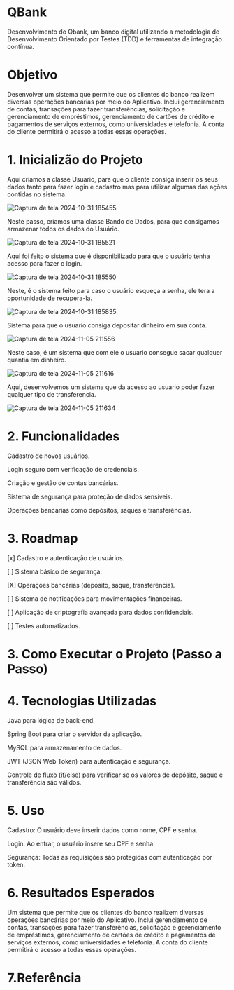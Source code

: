 # QBank
Desenvolvimento do Qbank, um banco digital utilizando a metodologia de Desenvolvimento Orientado por Testes (TDD) e  ferramentas de integração contínua. 

# Objetivo 
Desenvolver um sistema que permite que os clientes do banco realizem diversas operações bancárias por meio do Aplicativo. Inclui gerenciamento de contas, transações para fazer transferências, solicitação e gerenciamento de empréstimos, gerenciamento de cartões de crédito e pagamentos de serviços externos, como universidades e telefonia. A conta do cliente permitirá o acesso a todas essas operações.


# 1. Inicializão do Projeto

Aqui criamos a classe Usuario, para que o cliente consiga inserir os seus dados tanto para fazer login e cadastro mas para utilizar algumas das ações contidas no sistema.

![Captura de tela 2024-10-31 185455](https://github.com/user-attachments/assets/068b713d-9e88-455b-ae81-62b0f1e94a04)

Neste passo, criamos uma classe Bando de Dados, para que consigamos armazenar todos os dados do Usuário.

![Captura de tela 2024-10-31 185521](https://github.com/user-attachments/assets/22afb1b6-b842-4e2f-bb56-41e1896522a1)

Aqui foi feito o sistema que é disponibilizado para que o usuário tenha acesso para fazer o login.

![Captura de tela 2024-10-31 185550](https://github.com/user-attachments/assets/c8256abe-0d60-4bf3-a8a5-9d6219673152)

Neste, é o sistema feito para caso o usuário esqueça a senha, ele tera a oportunidade de recupera-la.

![Captura de tela 2024-10-31 185835](https://github.com/user-attachments/assets/725fb21c-0dbd-4bb3-a18a-731f223a0b4f)

Sistema para que o usuario consiga depositar dinheiro em sua conta.

![Captura de tela 2024-11-05 211556](https://github.com/user-attachments/assets/d9021c5f-908a-46b4-b3f3-38d499149588)

Neste caso, é um sistema que com ele o usuario consegue sacar qualquer quantia em dinheiro.

![Captura de tela 2024-11-05 211616](https://github.com/user-attachments/assets/d3c5c10f-94bb-4d22-8662-272c7261cdbd)

Aqui, desenvolvemos um sistema que da acesso ao usuario poder fazer qualquer tipo de transferencia.

![Captura de tela 2024-11-05 211634](https://github.com/user-attachments/assets/b7553198-e1a5-441e-a4a7-9accfc2ee2f7)


# 2. Funcionalidades

Cadastro de novos usuários.

Login seguro com verificação de credenciais.

Criação e gestão de contas bancárias.

Sistema de segurança para proteção de dados sensíveis.

Operações bancárias como depósitos, saques e transferências.

# 3. Roadmap
 
 [x] Cadastro e autenticação de usuários.

 [ ] Sistema básico de segurança.
 
 [X] Operações bancárias (depósito, saque, transferência).
 
 [ ] Sistema de notificações para movimentações financeiras.
 
 [ ] Aplicação de criptografia avançada para dados confidenciais.
 
 [ ] Testes automatizados.

# 3. Como Executar o Projeto (Passo a Passo)

# 4. Tecnologias Utilizadas

Java para lógica de back-end.

Spring Boot para criar o servidor da aplicação.

MySQL para armazenamento de dados.

JWT (JSON Web Token) para autenticação e segurança.

Controle de fluxo (if/else) para verificar se os valores de depósito, saque e transferência são válidos.

# 5. Uso

Cadastro: O usuário deve inserir dados como nome, CPF e senha.

Login: Ao entrar, o usuário insere seu CPF e senha.

Segurança: Todas as requisições são protegidas com autenticação por token.

# 6. Resultados Esperados
Um sistema que permite que os clientes do banco realizem diversas operações bancárias por meio do Aplicativo. Inclui gerenciamento de contas, transações para fazer transferências, solicitação e gerenciamento de empréstimos, gerenciamento de cartões de crédito e pagamentos de serviços externos, como universidades e telefonia. A conta do cliente permitirá o acesso a todas essas operações.

# 7.Referência 
